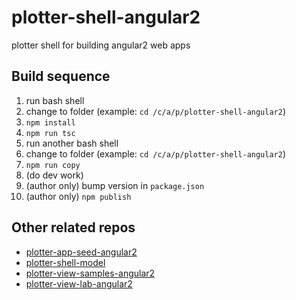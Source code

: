 # plotter-shell-angular2
plotter shell for building angular2 web apps

Build sequence
-------------------

1. run bash shell
2. change to folder (example: `cd /c/a/p/plotter-shell-angular2`)
3. `npm install`
4. `npm run tsc`
5. run another bash shell
6. change to folder (example: `cd /c/a/p/plotter-shell-angular2`)
7. `npm run copy`
8. (do dev work)
9. (author only) bump version in `package.json`
10. (author only) `npm publish`

Other related repos
--------------------

* [plotter-app-seed-angular2](https://github.com/datumgeek/plotter-app-seed-angular2)
* [plotter-shell-model](https://github.com/datumgeek/plotter-shell-model)
* [plotter-view-samples-angular2](https://github.com/datumgeek/plotter-view-samples-angular2)
* [plotter-view-lab-angular2](https://github.com/datumgeek/plotter-view-lab-angular2)
